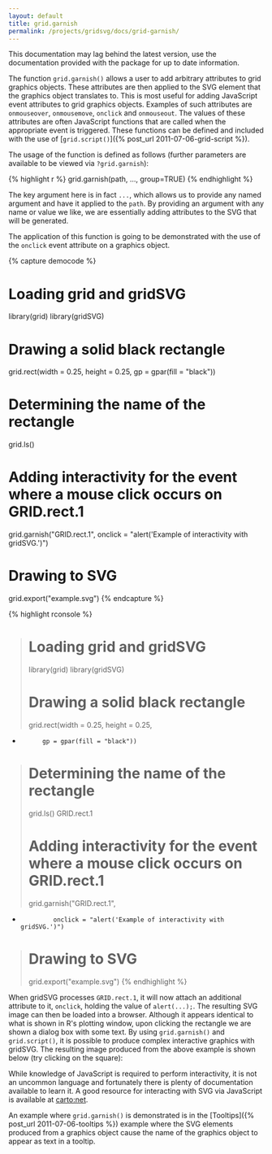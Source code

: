 ```yaml
---
layout: default
title: grid.garnish
permalink: /projects/gridsvg/docs/grid-garnish/
---
```


<p class="notice">This documentation may lag behind the latest version, use the documentation provided with the package for up to date information.</p>

The function `grid.garnish()` allows a user to add arbitrary attributes to grid
graphics objects. These attributes are then applied to the SVG element that the
graphics object translates to. This is most useful for adding JavaScript event
attributes to grid graphics objects. Examples of such attributes are
`onmouseover`, `onmousemove`, `onclick` and `onmouseout`. The values of these
attributes are often JavaScript functions that are called when the appropriate
event is triggered. These functions can be defined and included with the use of
[`grid.script()`]({% post_url 2011-07-06-grid-script %}).

The usage of the function is defined as follows (further parameters are
available to be viewed via `?grid.garnish`):

{% highlight r %}
grid.garnish(path, ..., group=TRUE)
{% endhighlight %}

The key argument here is in fact `...`, which allows us to provide any named
argument and have it applied to the `path`. By providing an argument with any
name or value we like, we are essentially adding attributes to the SVG that
will be generated.

The application of this function is going to be demonstrated with the use of
the `onclick` event attribute on a graphics object.

{% capture democode %}
# Loading grid and gridSVG
library(grid)
library(gridSVG)

# Drawing a solid black rectangle
grid.rect(width = 0.25, height = 0.25,
          gp = gpar(fill = "black"))

# Determining the name of the rectangle
grid.ls()

# Adding interactivity for the event where a mouse click occurs on GRID.rect.1
grid.garnish("GRID.rect.1",
             onclick = "alert('Example of interactivity with gridSVG.')")

# Drawing to SVG
grid.export("example.svg")
{% endcapture %}

{% highlight rconsole %}
> # Loading grid and gridSVG
> library(grid)
> library(gridSVG)
> 
> # Drawing a solid black rectangle
> grid.rect(width = 0.25, height = 0.25,
+           gp = gpar(fill = "black"))
> 
> # Determining the name of the rectangle
> grid.ls()
GRID.rect.1
> 
> # Adding interactivity for the event where a mouse click occurs on GRID.rect.1
> grid.garnish("GRID.rect.1",
+              onclick = "alert('Example of interactivity with gridSVG.')")
> 
> # Drawing to SVG
> grid.export("example.svg")
{% endhighlight %}

When gridSVG processes `GRID.rect.1`, it will now attach an additional
attribute to it, `onclick`, holding the value of `alert(...);`. The resulting
SVG image can then be loaded into a browser. Although it appears identical to
what is shown in R's plotting window, upon clicking the rectangle we are shown
a dialog box with some text. By using `grid.garnish()` and `grid.script()`, it
is possible to produce complex interactive graphics with gridSVG. The resulting
image produced from the above example is shown below (try clicking on the
square):

<object data="/projects/gridsvg/docs/grid-garnish-example.svg" type="image/svg+xml" class="span-90pc"></object>

While knowledge of JavaScript is required to perform interactivity, it is not
an uncommon language and fortunately there is plenty of documentation available
to learn it. A good resource for interacting with SVG via JavaScript is
available at [carto:net](http://www.carto.net/papers/svg/samples/#iact).

An example where `grid.garnish()` is demonstrated is in the
[Tooltips]({% post_url 2011-07-06-tooltips %}) example where the SVG elements
produced from a graphics object cause the name of the graphics object to appear
as text in a tooltip.

<script type="text/javascript" src="/scripts/gridsvg-scripts.min.js"></script>
